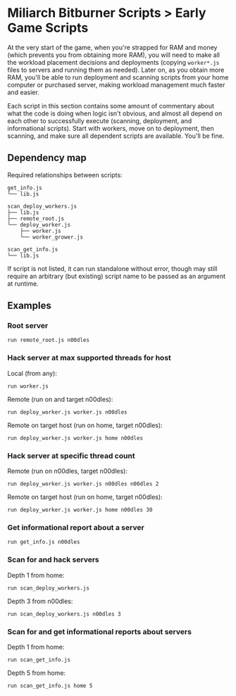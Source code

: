 # Miliarch Bitburner Scripts > Early Game Scripts

At the very start of the game, when you're strapped for RAM and money (which prevents you from obtaining more RAM), you will need to make all the workload placement decisions and deployments (copying `worker*.js` files to servers and running them as needed). Later on, as you obtain more RAM, you'll be able to run deployment and scanning scripts from your home computer or purchased server, making workload management much faster and easier.

Each script in this section contains some amount of commentary about what the code is doing when logic isn't obvious, and almost all depend on each other to successfully execute (scanning, deployment, and informational scripts). Start with workers, move on to deployment, then scanning, and make sure all dependent scripts are available. You'll be fine.

## Dependency map

Required relationships between scripts:

```
get_info.js
└── lib.js

scan_deploy_workers.js
├── lib.js
├── remote_root.js
└── deploy_worker.js
    ├── worker.js
    └── worker_grower.js

scan_get_info.js
└── lib.js
```

If script is not listed, it can run standalone without error, though may still require an arbitrary (but existing) script name to be passed as an argument at runtime.

## Examples

### Root server

```
run remote_root.js n00dles
```

### Hack server at max supported threads for host

Local (from any):
```
run worker.js
```

Remote (run on and target n00dles):
```
run deploy_worker.js worker.js n00dles
```

Remote on target host (run on home, target n00dles):
```
run deploy_worker.js worker.js home n00dles
```

### Hack server at specific thread count

Remote (run on n00dles, target n00dles):
```
run deploy_worker.js worker.js n00dles n00dles 2
```

Remote on target host (run on home, target n00dles):
```
run deploy_worker.js worker.js home n00dles 30
```

### Get informational report about a server

```
run get_info.js n00dles
```

### Scan for and hack servers

Depth 1 from home:
```
run scan_deploy_workers.js
```

Depth 3 from n00dles:
```
run scan_deploy_workers.js n00dles 3
```

### Scan for and get informational reports about servers

Depth 1 from home:
```
run scan_get_info.js
```

Depth 5 from home:
```
run scan_get_info.js home 5
```
